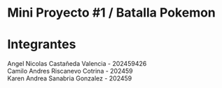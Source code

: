 # Mini Proyecto #1 / Batalla Pokemon
# Integrantes
Angel Nicolas Castañeda Valencia - 202459426
<br>
Camilo Andres Riscanevo Cotrina - 202459
<br>
Karen Andrea Sanabria Gonzalez - 202459
